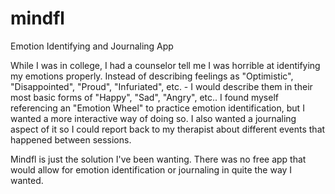 # mindfl
Emotion Identifying and Journaling App

While I was in college, I had a counselor tell me I was horrible at identifying my emotions properly. Instead of describing feelings as "Optimistic", "Disappointed", "Proud", "Infuriated", etc. - I would describe them in their most basic forms of "Happy", "Sad", "Angry", etc.. I found myself referencing an "Emotion Wheel" to practice emotion identification, but I wanted a more interactive way of doing so. I also wanted a journaling aspect of it so I could report back to my therapist about different events that happened between sessions. 

Mindfl is just the solution I've been wanting. There was no free app that would allow for emotion identification or journaling in quite the way I wanted. 